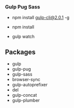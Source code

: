### Gulp Pug Sass

- npm install gulp-cli@2.0.1 -g

- npm install

- gulp watch

## Packages

- gulp
- gulp-pug
- gulp-sass
- browser-sync
- gulp-autoprefixer
- del
- gulp-concat
- gulp-plumber